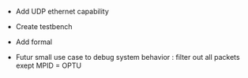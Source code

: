 - Add UDP ethernet capability
- Create testbench
- Add formal 

- Futur small use case to debug system behavior : filter out all packets exept MPID = OPTU
